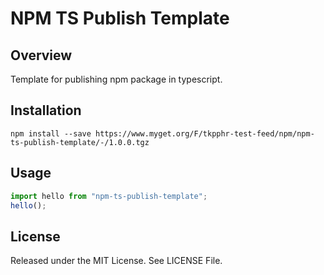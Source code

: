 # NPM TS Publish Template

## Overview
Template for publishing npm package in typescript.

## Installation
```
npm install --save https://www.myget.org/F/tkpphr-test-feed/npm/npm-ts-publish-template/-/1.0.0.tgz
```

## Usage
```typescript
import hello from "npm-ts-publish-template";
hello();
```

## License
Released under the MIT License.
See LICENSE File.